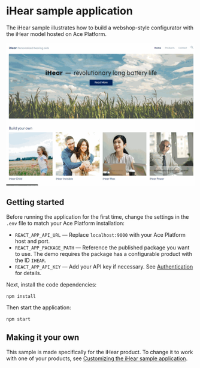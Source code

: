 # iHear sample application

The iHear sample illustrates how to build a webshop-style configurator with the iHear model hosted on Ace Platform.

![iHear demo](./docs/ihear-demo.gif)

## Getting started

Before running the application for the first time, change the settings in the
`.env` file to match your Ace Platform installation:

- `REACT_APP_API_URL` — Replace `localhost:9000` with your Ace Platform host
  and port.
- `REACT_APP_PACKAGE_PATH` — Reference the published package you want to use.
  The demo requires the package has a configurable product with the ID `IHEAR`.
- `REACT_APP_API_KEY` — Add your API key if necessary. See 
  [Authentication](../README.md#authentication) for details.

Next, install the code dependencies:

```
npm install
```

Then start the application:

```
npm start
```

## Making it your own

This sample is made specifically for the iHear product. To change it to work
with one of your products, see [Customizing the iHear sample application](docs/README.md).
